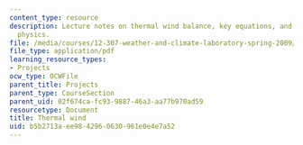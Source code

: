 ```yaml
---
content_type: resource
description: Lecture notes on thermal wind balance, key equations, and the underlying
  physics.
file: /media/courses/12-307-weather-and-climate-laboratory-spring-2009/b5b2713aee9842960630961e0e4e7a52_thermal_wind.pdf
file_type: application/pdf
learning_resource_types:
- Projects
ocw_type: OCWFile
parent_title: Projects
parent_type: CourseSection
parent_uid: 02f674ca-fc93-9887-46a3-aa77b970ad59
resourcetype: Document
title: Thermal wind
uid: b5b2713a-ee98-4296-0630-961e0e4e7a52
---
```

